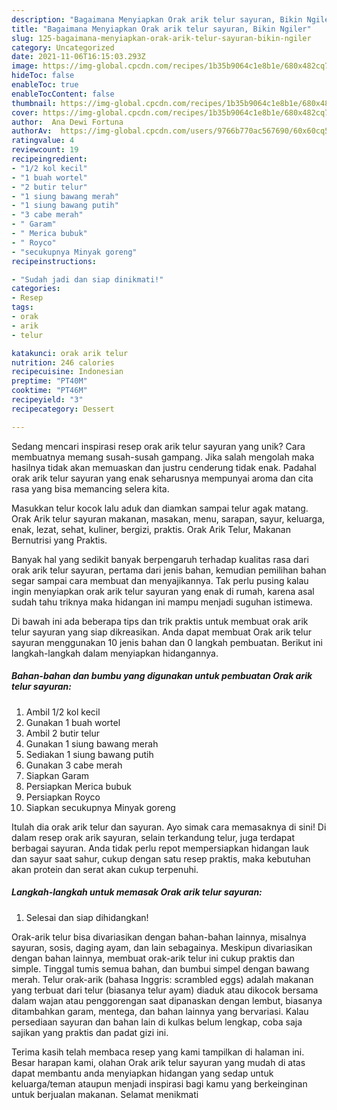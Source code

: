 ```yaml
---
description: "Bagaimana Menyiapkan Orak arik telur sayuran, Bikin Ngiler"
title: "Bagaimana Menyiapkan Orak arik telur sayuran, Bikin Ngiler"
slug: 125-bagaimana-menyiapkan-orak-arik-telur-sayuran-bikin-ngiler
category: Uncategorized
date: 2021-11-06T16:15:03.293Z
image: https://img-global.cpcdn.com/recipes/1b35b9064c1e8b1e/680x482cq70/orak-arik-telur-sayuran-foto-resep-utama.jpg
hideToc: false
enableToc: true
enableTocContent: false
thumbnail: https://img-global.cpcdn.com/recipes/1b35b9064c1e8b1e/680x482cq70/orak-arik-telur-sayuran-foto-resep-utama.jpg
cover: https://img-global.cpcdn.com/recipes/1b35b9064c1e8b1e/680x482cq70/orak-arik-telur-sayuran-foto-resep-utama.jpg
author:  Ana Dewi Fortuna
authorAv:  https://img-global.cpcdn.com/users/9766b770ac567690/60x60cq50/avatar.jpg
ratingvalue: 4
reviewcount: 19
recipeingredient:
- "1/2 kol kecil"
- "1 buah wortel"
- "2 butir telur"
- "1 siung bawang merah"
- "1 siung bawang putih"
- "3 cabe merah"
- " Garam"
- " Merica bubuk"
- " Royco"
- "secukupnya Minyak goreng"
recipeinstructions:

- "Sudah jadi dan siap dinikmati!"
categories:
- Resep
tags:
- orak
- arik
- telur

katakunci: orak arik telur 
nutrition: 246 calories
recipecuisine: Indonesian
preptime: "PT40M"
cooktime: "PT46M"
recipeyield: "3"
recipecategory: Dessert

---
```



Sedang mencari inspirasi resep orak arik telur sayuran yang unik? Cara membuatnya memang susah-susah gampang. Jika salah mengolah maka hasilnya tidak akan memuaskan dan justru cenderung tidak enak. Padahal orak arik telur sayuran yang enak seharusnya mempunyai aroma dan cita rasa yang bisa memancing selera kita.


Masukkan telur kocok lalu aduk dan diamkan sampai telur agak matang. Orak Arik telur sayuran makanan, masakan, menu, sarapan, sayur, keluarga, enak, lezat, sehat, kuliner, bergizi, praktis. Orak Arik Telur, Makanan Bernutrisi yang Praktis.

Banyak hal yang sedikit banyak berpengaruh terhadap kualitas rasa dari orak arik telur sayuran, pertama dari jenis bahan, kemudian pemilihan bahan segar sampai cara membuat dan menyajikannya. Tak perlu pusing kalau ingin menyiapkan orak arik telur sayuran yang enak di rumah, karena asal sudah tahu triknya maka hidangan ini mampu menjadi suguhan istimewa.


Di bawah ini ada beberapa tips dan trik praktis untuk membuat orak arik telur sayuran yang siap dikreasikan. Anda dapat membuat Orak arik telur sayuran menggunakan 10 jenis bahan dan 0 langkah pembuatan. Berikut ini langkah-langkah dalam menyiapkan hidangannya.

<!--inarticleads1-->

##### Bahan-bahan dan bumbu yang digunakan untuk pembuatan Orak arik telur sayuran:

1. Ambil 1/2 kol kecil
1. Gunakan 1 buah wortel
1. Ambil 2 butir telur
1. Gunakan 1 siung bawang merah
1. Sediakan 1 siung bawang putih
1. Gunakan 3 cabe merah
1. Siapkan  Garam
1. Persiapkan  Merica bubuk
1. Persiapkan  Royco
1. Siapkan secukupnya Minyak goreng


Itulah dia orak arik telur dan sayuran. Ayo simak cara memasaknya di sini! Di dalam resep orak arik sayuran, selain terkandung telur, juga terdapat berbagai sayuran. Anda tidak perlu repot mempersiapkan hidangan lauk dan sayur saat sahur, cukup dengan satu resep praktis, maka kebutuhan akan protein dan serat akan cukup terpenuhi. 

<!--inarticleads2-->

##### Langkah-langkah untuk memasak Orak arik telur sayuran:


1. Selesai dan siap dihidangkan!

Orak-arik telur bisa divariasikan dengan bahan-bahan lainnya, misalnya sayuran, sosis, daging ayam, dan lain sebagainya. Meskipun divariasikan dengan bahan lainnya, membuat orak-arik telur ini cukup praktis dan simple. Tinggal tumis semua bahan, dan bumbui simpel dengan bawang merah. Telur orak-arik (bahasa Inggris: scrambled eggs) adalah makanan yang terbuat dari telur (biasanya telur ayam) diaduk atau dikocok bersama dalam wajan atau penggorengan saat dipanaskan dengan lembut, biasanya ditambahkan garam, mentega, dan bahan lainnya yang bervariasi. Kalau persediaan sayuran dan bahan lain di kulkas belum lengkap, coba saja sajikan yang praktis dan padat gizi ini. 

Terima kasih telah membaca resep yang kami tampilkan di halaman ini. Besar harapan kami, olahan Orak arik telur sayuran yang mudah di atas dapat membantu anda menyiapkan hidangan yang sedap untuk keluarga/teman ataupun menjadi inspirasi bagi kamu yang berkeinginan untuk berjualan makanan. Selamat menikmati
